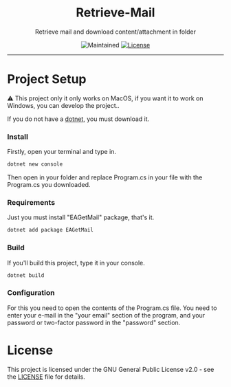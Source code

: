<h1 align="center">Retrieve-Mail</h1>
<p align="center">Retrieve mail and download content/attachment in folder</p>
<p align="center">
  <img src="https://img.shields.io/maintenance/yes/2023?style=for-the-badge" alt="Maintained">
  <a href="https://github.com/hsangrento/retrieve-mail/blob/dev/LICENSE"><img src="https://img.shields.io/github/license/hsangrento/retrieve-mail?sanitize=true&style=for-the-badge" alt="License"></a>
</p>

---

# Project Setup
⚠️ This project only it only works on MacOS, if you want it to work on Windows, you can develop the project..

If you do not have a <a href="https://learn.microsoft.com/tr-tr/dotnet/core/install/macos">dotnet</a>, you must download it.

### Install
Firstly, open your terminal and type in.

```bash
dotnet new console
```

Then open in your folder and replace Program.cs in your file with the Program.cs you downloaded.

### Requirements

Just you must install "EAGetMail" package, that's it.

```bash
dotnet add package EAGetMail
```

### Build
If you'll build this project, type it in your console.

```bash
dotnet build
```

### Configuration
For this you need to open the contents of the Program.cs file. You need to enter your e-mail in the "your email" section of the program, and your password or two-factor password in the "password" section.

# License

This project is licensed under the GNU General Public License v2.0 - see the [LICENSE](LICENSE) file for details.
